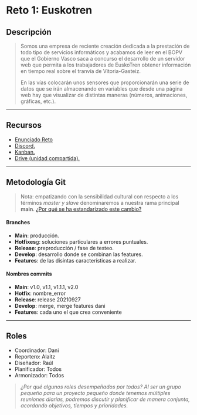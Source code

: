 # Reto 1: Euskotren

## Descripción

> Somos una empresa de reciente creación dedicada a la prestación de todo tipo de servicios informáticos y acabamos de leer en el BOPV que el Gobierno Vasco saca a concurso el desarrollo de un servidor web que permita a los trabajadores de EuskoTren obtener información en tiempo real sobre el tranvía de Vitoria-Gasteiz.  
>
> En las vías colocarán unos sensores que proporcionarán una serie de datos que se irán almacenando en variables que desde una página web hay que visualizar de distintas maneras (números, animaciones, gráficas, etc.).  


-----------------------------------------------------------------------

## Recursos

- [Enunciado Reto](https://ikas.egibide.org/moodle/pluginfile.php/111928/mod_resource/content/12/RETO1_ALUMNO-AV1.pdf)
- [Discord.](#wip)
- [Kanban.](https://egibidedawgrupo3reto1.kanbantool.com/b/764751-reto1)
- [Drive (unidad compartida).](https://drive.google.com/drive/u/1/folders/0AIKzzKTSVREIUk9PVA)


-----------------------------------------------------------------------

## Metodología Git

> Nota: empatizando con la sensibilidad cultural con respecto a los términos *master y slave* denominaremos a nuestra rama principal **main**.
> [¿Por qué se ha estandarizado este cambio?](https://www.genbeta.com/actualidad/github-comenzara-a-utilizar-main-principal-vez-maestro-semana-que-viene)

#### Branches

- **Main**: producción.
- **Hotfixes**g: soluciones particulares a errores puntuales.
- **Release**: preproducción / fase de testeo.
- **Develop**: desarrollo donde se combinan las features.
- **Features**: de las disintas características a realizar.


#### Nombres commits

- **Main**: v1.0, v1.1, v1.1.1, v2.0
- **Hotfix**: nombre_error
- **Release**: release 20210927
- **Develop**: merge, merge features dani
- **Features**: cada uno el que crea conveniente

-----------------------------------------------------------------------

## Roles

- Coordinador: Dani
- Reportero: Alaitz
- Diseñador: Raúl
- Planificador: Todos
- Armonizador: Todos

> *¿Por qué algunos roles desempeñados por todos? Al ser un grupo pequeño para un proyecto pequeño donde tenemos múltiples reuniones diarias, podremos discutir y planificar de manera conjunta, acordando objetivos, tiempos y prioridades.*
